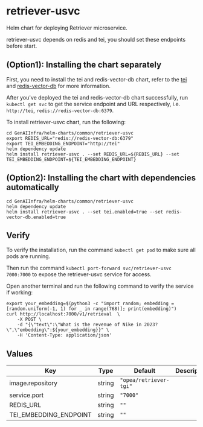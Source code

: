 # retriever-usvc

Helm chart for deploying Retriever microservice.

retriever-usvc depends on redis and tei, you should set these endpoints before start.

## (Option1): Installing the chart separately

First, you need to install the tei and redis-vector-db chart, refer to the [tei](../tei/README.md) and [redis-vector-db](../redis-vector-db/README.md) for more information.

After you've deployed the tei and redis-vector-db chart successfully, run `kubectl get svc` to get the service endpoint and URL respectively, i.e. `http://tei`, `redis://redis-vector-db:6379`.

To install retriever-usvc chart, run the following:

```console
cd GenAIInfra/helm-charts/common/retriever-usvc
export REDIS_URL="redis://redis-vector-db:6379"
export TEI_EMBEDDING_ENDPOINT="http://tei"
helm dependency update
helm install retriever-usvc . --set REDIS_URL=${REDIS_URL} --set TEI_EMBEDDING_ENDPOINT=${TEI_EMBEDDING_ENDPOINT}
```

## (Option2): Installing the chart with dependencies automatically

```console
cd GenAIInfra/helm-charts/common/retriever-usvc
helm dependency update
helm install retriever-usvc . --set tei.enabled=true --set redis-vector-db.enabled=true
```

## Verify

To verify the installation, run the command `kubectl get pod` to make sure all pods are running.

Then run the command `kubectl port-forward svc/retriever-usvc 7000:7000` to expose the retriever-usvc service for access.

Open another terminal and run the following command to verify the service if working:

```console
export your_embedding=$(python3 -c "import random; embedding = [random.uniform(-1, 1) for _ in range(768)]; print(embedding)")
curl http://localhost:7000/v1/retrieval  \
    -X POST \
    -d "{\"text\":\"What is the revenue of Nike in 2023?\",\"embedding\":${your_embedding}}" \
    -H 'Content-Type: application/json'
```

## Values

| Key                    | Type   | Default                | Description |
| ---------------------- | ------ | ---------------------- | ----------- |
| image.repository       | string | `"opea/retriever-tgi"` |             |
| service.port           | string | `"7000"`               |             |
| REDIS_URL              | string | `""`                   |             |
| TEI_EMBEDDING_ENDPOINT | string | `""`                   |             |
